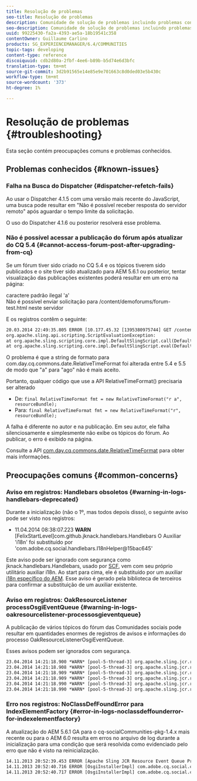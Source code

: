 ```yaml
---
title: Resolução de problemas
seo-title: Resolução de problemas
description: Comunidade de solução de problemas incluindo problemas conhecidos
seo-description: Comunidade de solução de problemas incluindo problemas conhecidos
uuid: 99225430-fa2a-4393-ae5a-18b19541c358
contentOwner: Guillaume Carlino
products: SG_EXPERIENCEMANAGER/6.4/COMMUNITIES
topic-tags: developing
content-type: reference
discoiquuid: cdb2d80a-2fbf-4ee6-b89b-b5d74e6d3bfc
translation-type: tm+mt
source-git-commit: 3d2b91565e14e85e9e701663c8d0ded03e5b430c
workflow-type: tm+mt
source-wordcount: '373'
ht-degree: 1%

---
```



# Resolução de problemas {#troubleshooting}

Esta seção contém preocupações comuns e problemas conhecidos.

## Problemas conhecidos {#known-issues}

### Falha na Busca do Dispatcher {#dispatcher-refetch-fails}

Ao usar o Dispatcher 4.1.5 com uma versão mais recente do JavaScript, uma busca pode resultar em &quot;Não é possível receber resposta do servidor remoto&quot; após aguardar o tempo limite da solicitação.

O uso do Dispatcher 4.1.6 ou posterior resolverá esse problema.

### Não é possível acessar a publicação do fórum após atualizar do CQ 5.4 {#cannot-access-forum-post-after-upgrading-from-cq}

Se um fórum tiver sido criado no CQ 5.4 e os tópicos tiverem sido publicados e o site tiver sido atualizado para AEM 5.6.1 ou posterior, tentar visualização das publicações existentes poderá resultar em um erro na página:

caractere padrão ilegal &#39;a&#39;\
Não é possível enviar solicitação para /content/demoforums/forum-test.html neste servidor

E os registros contêm o seguinte:

```xml
20.03.2014 22:49:35.805 ERROR [10.177.45.32 [1395380975744] GET /content/demoforums/forum-test.html HTTP/1.1] com.day.cq.wcm.tags.IncludeTag Error while executing script content.jsp
org.apache.sling.api.scripting.ScriptEvaluationException: 
at org.apache.sling.scripting.core.impl.DefaultSlingScript.call(DefaultSlingScript.java:388)
at org.apache.sling.scripting.core.impl.DefaultSlingScript.eval(DefaultSlingScript.java:171)
```

O problema é que a string de formato para com.day.cq.commons.date.RelativeTimeFormat foi alterada entre 5.4 e 5.5 de modo que &quot;a&quot; para &quot;ago&quot; não é mais aceito.

Portanto, qualquer código que use a API RelativeTimeFormat() precisaria ser alterado

* De: `final RelativeTimeFormat fmt = new RelativeTimeFormat("r a", resourceBundle);`
* Para: `final RelativeTimeFormat fmt = new RelativeTimeFormat("r", resourceBundle);`

A falha é diferente no autor e na publicação. Em seu autor, ele falha silenciosamente e simplesmente não exibe os tópicos do fórum. Ao publicar, o erro é exibido na página.

Consulte a API [com.day.cq.commons.date.RelativeTimeFormat](https://helpx.adobe.com/experience-manager/6-4/sites/developing/using/reference-materials/javadoc/com/day/cq/commons/date/RelativeTimeFormat.html) para obter mais informações.

## Preocupações comuns {#common-concerns}

### Aviso em registros: Handlebars obsoletos {#warning-in-logs-handlebars-deprecated}

Durante a inicialização (não o 1º, mas todos depois disso), o seguinte aviso pode ser visto nos registros:

* 11.04.2014 08:38:07.223 **WARN** [FelixStartLevel]com.github.jknack.handlebars.Handlebars O Auxiliar &#39;i18n&#39; foi substituído por &#39;com.adobe.cq.social.handlebars.I18nHelper@15bac645&#39;

Este aviso pode ser ignorado com segurança como jknack.handlebars.Handlebars, usado por [SCF](scf.md#handlebarsjavascripttemplatinglanguage), vem com seu próprio utilitário auxiliar i18n. Ao start para cima, ele é substituído por um auxiliar [i18n específico do AEM](handlebars-helpers.md#i-n). Esse aviso é gerado pela biblioteca de terceiros para confirmar a substituição de um auxiliar existente.

### Aviso em registros: OakResourceListener processOsgiEventQueue {#warning-in-logs-oakresourcelistener-processosgieventqueue}

A publicação de vários tópicos do fórum das Comunidades sociais pode resultar em quantidades enormes de registros de avisos e informações do processo OakResourceListenerOsgiEventQueue.

Esses avisos podem ser ignorados com segurança.

```xml
23.04.2014 14:21:18.900 *WARN* [pool-5-thread-3] org.apache.sling.jcr.resource.internal.OakResourceListener processOsgiEventQueue: Resource at /var/search-collections/ugc-sc/_m.frq/jcr:content not found, which is not expected for an added or modified node
23.04.2014 14:21:18.908 *WARN* [pool-5-thread-3] org.apache.sling.jcr.resource.internal.OakResourceListener processOsgiEventQueue: Resource at /var/search-collections/ugc-sc/_m.prx/jcr:content not found, which is not expected for an added or modified node
23.04.2014 14:21:18.909 *WARN* [pool-5-thread-3] org.apache.sling.jcr.resource.internal.OakResourceListener processOsgiEventQueue: Resource at /var/replication/data/1f799fb4-0aeb-4660-aadb-705657f16048/67/67699ab5-9d57-4c79-a755-2727ba9e6452/jcr:content not found, which is not expected for an added or modified node
23.04.2014 14:21:18.909 *WARN* [pool-5-thread-3] org.apache.sling.jcr.resource.internal.OakResourceListener processOsgiEventQueue: Resource at /var/replication/data/1f799fb4-0aeb-4660-aadb-705657f16048/67/67699ab5-9d57-4c79-a755-2727ba9e6452/jcr:content not found, which is not expected for an added or modified node
23.04.2014 14:21:18.990 *WARN* [pool-5-thread-3] org.apache.sling.jcr.resource.internal.OakResourceListener processOsgiEventQueue: Resource at /var/replication/data/1f799fb4-0aeb-4660-aadb-705657f16048/b9/b91f1690-87e8-41d8-a78e-cd2259f837c8/jcr:content not found, which is not expected for an added or modified node
23.04.2014 14:21:18.990 *WARN* [pool-5-thread-3] org.apache.sling.jcr.resource.internal.OakResourceListener processOsgiEventQueue: Resource at /var/replication/data/1f799fb4-0aeb-4660-aadb-705657f16048/b9/b91f1690-87e8-41d8-a78e-cd2259f837c8/jcr:content not found, which is not expected for an added or modified node
```

### Erro nos registros: NoClassDefFoundError para IndexElementFactory {#error-in-logs-noclassdeffounderror-for-indexelementfactory}

A atualização do AEM 5.6.1 GA para o cq-socialCommunities-pkg-1.4.x mais recente ou para o AEM 6.0 resulta em erros no arquivo de log durante a inicialização para uma condição que será resolvida como evidenciado pelo erro que não é visto na reinicialização.

```xml
14.11.2013 20:52:39.453 ERROR [Apache Sling JCR Resource Event Queue Processor for path '/'] com.adobe.cq.social.storage.index.impl.IndexService Error occurred while processing event java.util.ConcurrentModificationException
14.11.2013 20:52:40.716 ERROR [OsgiInstallerImpl] com.adobe.cq.social.cq-social-commons [CommentListProvider] Error during instantiation of the implementation object (java.lang.NoClassDefFoundError: com/adobe/cq/social/storage/index/IndexElementFactory) java.lang.NoClassDefFoundError: com/adobe/cq/social/storage/index/IndexElementFactory
14.11.2013 20:52:40.717 ERROR [OsgiInstallerImpl] com.adobe.cq.social.cq-social-commons [CommentListProvider] Failed creating the component instance; see log for reason
```
